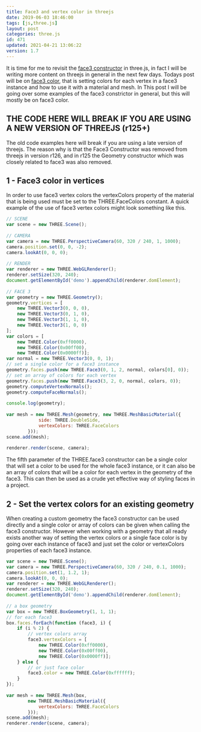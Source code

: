 ```yaml
---
title: Face3 and vertex color in threejs
date: 2019-06-03 18:46:00
tags: [js,three.js]
layout: post
categories: three.js
id: 471
updated: 2021-04-21 13:06:22
version: 1.7
---
```


It is time for me to revisit the [face3 constructor](/2018/05/11/threejs-face3/) in three.js, in fact I will be writing more content on threejs in general in the next few days. Todays post will be on [face3 color](https://stackoverflow.com/questions/51172095/change-the-color-of-mesh-created-using-face3), that is setting colors for each vertex in a face3 instance and how to use it with a material and mesh. In This post I will be going over some examples of the face3 constrictor in general, but this will mostly be on face3 color.

<!-- more -->

## THE CODE HERE WILL BREAK IF YOU ARE USING A NEW VERSION OF THREEJS (r125+)

The old code examples here will break if you are using a late version of threejs. The reason why is that the Face3 Constructor was removed from threejs in version r126, and in r125 the Geometry constructor which was closely related to face3 was also removed.

## 1 - Face3 color in vertices 

In order to use face3 vertex colors the vertexColors property of the material that is being used must be set to the THREE.FaceColors constant. A quick example of the use of face3 vertex colors might look something like this.

```js
// SCENE
var scene = new THREE.Scene();
 
// CAMERA
var camera = new THREE.PerspectiveCamera(60, 320 / 240, 1, 1000);
camera.position.set(0, 0, -2);
camera.lookAt(0, 0, 0);
 
// RENDER
var renderer = new THREE.WebGLRenderer();
renderer.setSize(320, 240);
document.getElementById('demo').appendChild(renderer.domElement);
 
// FACE 3
var geometry = new THREE.Geometry();
geometry.vertices = [
    new THREE.Vector3(0, 0, 0),
    new THREE.Vector3(0, 1, 0),
    new THREE.Vector3(1, 1, 0),
    new THREE.Vector3(1, 0, 0)
];
var colors = [
    new THREE.Color(0xff0000),
    new THREE.Color(0x00ff00),
    new THREE.Color(0x0000ff)];
var normal = new THREE.Vector3(0, 0, 1);
// set a single color for a face3 instance
geometry.faces.push(new THREE.Face3(0, 1, 2, normal, colors[0], 0));
// set an array of colors for each vertex
geometry.faces.push(new THREE.Face3(3, 2, 0, normal, colors, 0));
geometry.computeVertexNormals();
geometry.computeFaceNormals();
 
console.log(geometry);
 
var mesh = new THREE.Mesh(geometry, new THREE.MeshBasicMaterial({
            side: THREE.DoubleSide,
            vertexColors: THREE.FaceColors
        }));
scene.add(mesh);
 
renderer.render(scene, camera);
```

The fifth parameter of the THREE.face3 constructor can be a single color that will set a color to be used for the whole face3 instance, or it can also be an array of colors that will be a color for each vertex in the geometry of the face3. This can then be used as a crude yet effective way of styling faces in a project.

## 2 - Set the vertex colors for an existing geometry

When creating a custom geometry the face3 constructor can be used directly and a single color or array of colors can be given when calling the face3 constructor. However when working with a geometry that all ready exists another way of setting the vertex colors or a single face color is by going over each instance of face3 and just set the color or vertexColors properties of each face3 instance.

```js
var scene = new THREE.Scene();
var camera = new THREE.PerspectiveCamera(60, 320 / 240, 0.1, 1000);
camera.position.set(1, 1.2, 1);
camera.lookAt(0, 0, 0);
var renderer = new THREE.WebGLRenderer();
renderer.setSize(320, 240);
document.getElementById('demo').appendChild(renderer.domElement);
 
// a box geometry
var box = new THREE.BoxGeometry(1, 1, 1);
// for each face3
box.faces.forEach(function (face3, i) {
    if (i % 2) {
        // vertex colors array
        face3.vertexColors = [
            new THREE.Color(0xff0000),
            new THREE.Color(0x00ff00),
            new THREE.Color(0x0000ff)];
    } else {
        // or just face color
        face3.color = new THREE.Color(0xffffff);
    }
});
 
var mesh = new THREE.Mesh(box,
        new THREE.MeshBasicMaterial({
            vertexColors: THREE.FaceColors
        }));
scene.add(mesh);
renderer.render(scene, camera);
```
